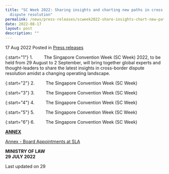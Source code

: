 ```yaml
---
title: "SC Week 2022: Sharing insights and charting new paths in cross border
  dispute resolution"
permalink: /news/press-releases/scweek2022-share-insights-chart-new-paths-cross-border-dispute-resolution
date: 2022-08-17
layout: post
description: ""
---
```

17 Aug 2022 Posted in [Press releases](/news/press-releases)

{:start="1"}
1.         The Singapore Convention Week (SC Week) 2022, to be held from 29 August to 2 September, will bring together global experts and thought-leaders to share the latest insights in cross-border dispute resolution amidst a changing operating landscape.

{:start="2"}
2.         The Singapore Convention Week (SC Week)

{:start="3"}
3.         The Singapore Convention Week (SC Week)

{:start="4"}
4.         The Singapore Convention Week (SC Week)

{:start="5"}
5.         The Singapore Convention Week (SC Week)

{:start="6"}
6.         The Singapore Convention Week (SC Week)


<b><u>ANNEX</u></b>

[Annex - Board Appointments at SLA](/files/news/press-releases/2022/01/Annex_SLA_Board_appointments.pdf)<br>

**MINISTRY OF LAW**
<br>**29 JULY 2022**



<p class="right-side-updated">Last updated on 29 





